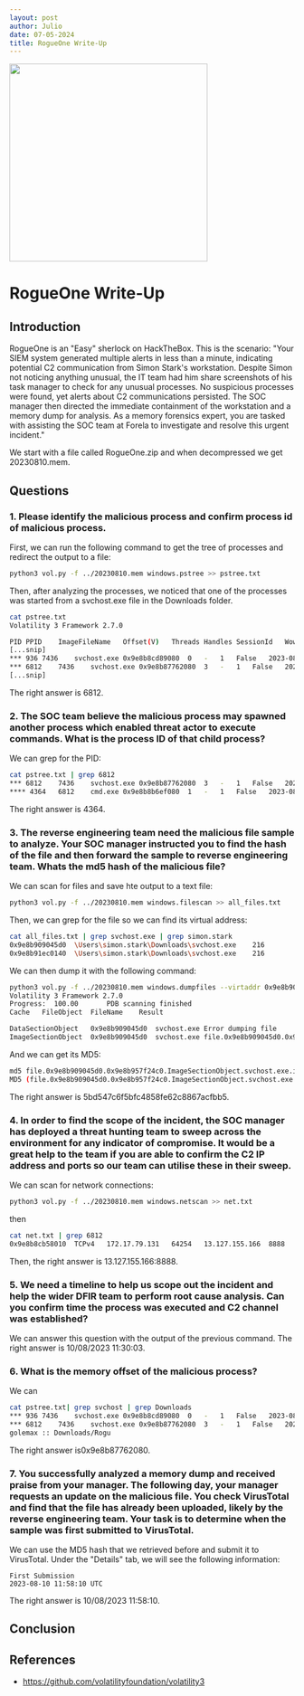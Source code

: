 ```yaml
---
layout: post
author: Julio
date: 07-05-2024
title: RogueOne Write-Up
---
```


<div class="center"><img src="https://labs.hackthebox.com/storage/challenges/8b16ebc056e613024c057be590b542eb.png" width="350"></div>

# RogueOne Write-Up

## Introduction

<p>RogueOne is an "Easy" sherlock on HackTheBox. This is the scenario: "Your SIEM system generated multiple alerts in less than a minute, indicating potential C2 communication from Simon Stark's workstation. Despite Simon not noticing anything unusual, the IT team had him share screenshots of his task manager to check for any unusual processes. No suspicious processes were found, yet alerts about C2 communications persisted. The SOC manager then directed the immediate containment of the workstation and a memory dump for analysis. As a memory forensics expert, you are tasked with assisting the SOC team at Forela to investigate and resolve this urgent incident."</p>

<p>We start with a file called <custom-code>RogueOne.zip</custom-code> and when decompressed we get <custom-code>20230810.mem</custom-code>.</p>

## Questions

### 1. Please identify the malicious process and confirm process id of malicious process.

<p>First, we can run the following command to get the tree of processes and redirect the output to a file:</p>

```bash
python3 vol.py -f ../20230810.mem windows.pstree >> pstree.txt
```

<p>Then, after analyzing the processes, we noticed that one of the processes was started from a <custom-code>svchost.exe</custom-code> file in the Downloads folder.</p>

```bash
cat pstree.txt
Volatility 3 Framework 2.7.0

PID	PPID	ImageFileName	Offset(V)	Threads	Handles	SessionId	Wow64	CreateTime	ExitTime	Audit	CmdPath
[...snip]
*** 936	7436	svchost.exe	0x9e8b8cd89080	0	-	1	False	2023-08-10 11:22:31.000000 	2023-08-10 11:27:51.000000 	\Device\HarddiskVolume3\Users\simon.stark\Downloads\svchost.exe	-	-
*** 6812	7436	svchost.exe	0x9e8b87762080	3	-	1	False	2023-08-10 11:30:03.000000 	N/A	\Device\HarddiskVolume3\Users\simon.stark\Downloads\svchost.exe	"C:\Users\simon.stark\Downloads\svchost.exe" 	C:\Users\simon.stark\Downloads\svchost.exe
[...snip]
```

<p>The right answer is <custom-code>6812</custom-code>.</p>

### 2. The SOC team believe the malicious process may spawned another process which enabled threat actor to execute commands. What is the process ID of that child process?

<p>We can grep for the <custom-code>PID</custom-code>:</p>

```bash
cat pstree.txt | grep 6812
*** 6812	7436	svchost.exe	0x9e8b87762080	3	-	1	False	2023-08-10 11:30:03.000000 	N/A	\Device\HarddiskVolume3\Users\simon.stark\Downloads\svchost.exe	"C:\Users\simon.stark\Downloads\svchost.exe" 	C:\Users\simon.stark\Downloads\svchost.exe
**** 4364	6812	cmd.exe	0x9e8b8b6ef080	1	-	1	False	2023-08-10 11:30:57.000000 	N/A	\Device\HarddiskVolume3\Windows\System32\cmd.exe	C:\WINDOWS\system32\cmd.exe	C:\WINDOWS\system32\cmd.exe
```

<p>The right answer is <custom-code>4364</custom-code>.</p>

### 3. The reverse engineering team need the malicious file sample to analyze. Your SOC manager instructed you to find the hash of the file and then forward the sample to reverse engineering team. Whats the md5 hash of the malicious file?

<p>We can scan for files and save hte output to a text file:</p>

```bash
python3 vol.py -f ../20230810.mem windows.filescan >> all_files.txt
```

<p>Then, we can grep for the file so we can find its virtual address:</p>

```bash
cat all_files.txt | grep svchost.exe | grep simon.stark
0x9e8b909045d0	\Users\simon.stark\Downloads\svchost.exe	216
0x9e8b91ec0140	\Users\simon.stark\Downloads\svchost.exe	216
```

<p>We can then dump it with the following command:</p>

```bash
python3 vol.py -f ../20230810.mem windows.dumpfiles --virtaddr 0x9e8b909045d0
Volatility 3 Framework 2.7.0
Progress:  100.00		PDB scanning finished
Cache	FileObject	FileName	Result

DataSectionObject	0x9e8b909045d0	svchost.exe	Error dumping file
ImageSectionObject	0x9e8b909045d0	svchost.exe	file.0x9e8b909045d0.0x9e8b957f24c0.ImageSectionObject.svchost.exe.img
```

<p>And we can get its MD5:</p>

```bash
md5 file.0x9e8b909045d0.0x9e8b957f24c0.ImageSectionObject.svchost.exe.img
MD5 (file.0x9e8b909045d0.0x9e8b957f24c0.ImageSectionObject.svchost.exe.img) = 5bd547c6f5bfc4858fe62c8867acfbb5
```

<p>The right answer is <custom-code>5bd547c6f5bfc4858fe62c8867acfbb5</custom-code>.</p>

### 4. In order to find the scope of the incident, the SOC manager has deployed a threat hunting team to sweep across the environment for any indicator of compromise. It would be a great help to the team if you are able to confirm the C2 IP address and ports so our team can utilise these in their sweep.

<p>We can scan for network connections:</p>

```bash
python3 vol.py -f ../20230810.mem windows.netscan >> net.txt
```

then

```bash
cat net.txt | grep 6812
0x9e8b8cb58010	TCPv4	172.17.79.131	64254	13.127.155.166	8888	ESTABLISHED	6812	svchost.exe	2023-08-10 11:30:03.000000
```

<p>Then, the right answer is <custom-code>13.127.155.166:8888</custom-code>.</p>

### 5. We need a timeline to help us scope out the incident and help the wider DFIR team to perform root cause analysis. Can you confirm time the process was executed and C2 channel was established?

<p>We can answer this question with the output of the previous command. The right answer is <custom-code>10/08/2023 11:30:03</custom-code>.</p>

### 6. What is the memory offset of the malicious process?

We can

```bash
cat pstree.txt| grep svchost | grep Downloads
*** 936	7436	svchost.exe	0x9e8b8cd89080	0	-	1	False	2023-08-10 11:22:31.000000 	2023-08-10 11:27:51.000000 	\Device\HarddiskVolume3\Users\simon.stark\Downloads\svchost.exe	-	-
*** 6812	7436	svchost.exe	0x9e8b87762080	3	-	1	False	2023-08-10 11:30:03.000000 	N/A	\Device\HarddiskVolume3\Users\simon.stark\Downloads\svchost.exe	"C:\Users\simon.stark\Downloads\svchost.exe" 	C:\Users\simon.stark\Downloads\svchost.exe
golemax :: Downloads/Rogu
```

<p>The right answer is<custom-code>0x9e8b87762080</custom-code>.</p>

### 7. You successfully analyzed a memory dump and received praise from your manager. The following day, your manager requests an update on the malicious file. You check VirusTotal and find that the file has already been uploaded, likely by the reverse engineering team. Your task is to determine when the sample was first submitted to VirusTotal.

<p>We can use the MD5 hash that we retrieved before and submit it to VirusTotal. Under the "Details" tab, we will see the following information:</p>

```
First Submission
2023-08-10 11:58:10 UTC
```

<p>The right answer is <custom-code>10/08/2023 11:58:10</custom-code>.</p>

## Conclusion

## References

- <a href="https://github.com/volatilityfoundation/volatility3">https://github.com/volatilityfoundation/volatility3</a>
